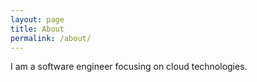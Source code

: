 ```yaml
---
layout: page
title: About
permalink: /about/
---
```


I am a software engineer focusing on cloud technologies.